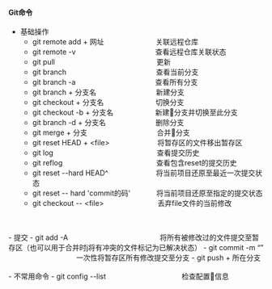 #### Git命令
- 基础操作
  - git remote add + 网址 &nbsp; &nbsp; &nbsp; &nbsp; &nbsp; &nbsp; &nbsp; &nbsp; &nbsp; &nbsp; &nbsp; &nbsp; &nbsp;关联远程仓库
  - git remote -v &nbsp; &nbsp; &nbsp; &nbsp; &nbsp; &nbsp; &nbsp;&nbsp; &nbsp; &nbsp; &nbsp; &nbsp; &nbsp; &nbsp; &nbsp; &nbsp; &nbsp; &nbsp; &nbsp; &nbsp; 查看远程仓库关联状态
  - git pull&nbsp; &nbsp; &nbsp; &nbsp; &nbsp; &nbsp; &nbsp;&nbsp; &nbsp; &nbsp; &nbsp; &nbsp; &nbsp; &nbsp; &nbsp; &nbsp; &nbsp; &nbsp; &nbsp; &nbsp; &nbsp; &nbsp; &nbsp; &nbsp; &nbsp; &nbsp; 更新
  - git branch &nbsp; &nbsp; &nbsp; &nbsp; &nbsp; &nbsp; &nbsp; &nbsp; &nbsp; &nbsp; &nbsp; &nbsp; &nbsp; &nbsp; &nbsp; &nbsp; &nbsp; &nbsp; &nbsp; &nbsp; &nbsp; &nbsp; 查看当前分支
  - git branch -a &nbsp;&nbsp;&nbsp;&nbsp;&nbsp;&nbsp;&nbsp;&nbsp;&nbsp;&nbsp;&nbsp;&nbsp;&nbsp;&nbsp;&nbsp;&nbsp;&nbsp;&nbsp;&nbsp;&nbsp;&nbsp;&nbsp;&nbsp;&nbsp;&nbsp;&nbsp;&nbsp;&nbsp;&nbsp;&nbsp;&nbsp;&nbsp;&nbsp;&nbsp; &nbsp; &nbsp; 查看所有分支
  - git branch + 分支名 &nbsp; &nbsp; &nbsp; &nbsp; &nbsp; &nbsp; &nbsp; &nbsp; &nbsp; &nbsp; &nbsp; &nbsp;&nbsp; &nbsp; &nbsp; 新建分支 
  - git checkout + 分支名 &nbsp; &nbsp; &nbsp; &nbsp; &nbsp; &nbsp; &nbsp; &nbsp; &nbsp; &nbsp;&nbsp; &nbsp; &nbsp; 切换分支
  - git checkout -b + 分支名 &nbsp; &nbsp; &nbsp; &nbsp; &nbsp; &nbsp; &nbsp; &nbsp; &nbsp; &nbsp; 新建分支并切换至此分支
  - git branch -d + 分支名 &nbsp; &nbsp; &nbsp; &nbsp; &nbsp; &nbsp; &nbsp; &nbsp; &nbsp; &nbsp; &nbsp; &nbsp; 删除分支
  - git merge + 分支 &nbsp; &nbsp; &nbsp; &nbsp; &nbsp; &nbsp; &nbsp; &nbsp; &nbsp; &nbsp; &nbsp; &nbsp; &nbsp; &nbsp; &nbsp; &nbsp; &nbsp; 合并分支
  - git reset HEAD + &lt;file&gt; &nbsp; &nbsp; &nbsp; &nbsp; &nbsp; &nbsp; &nbsp; &nbsp; &nbsp; &nbsp; &nbsp; &nbsp;将暂存区的文件移出暂存区
  - git log  &nbsp; &nbsp; &nbsp; &nbsp; &nbsp; &nbsp; &nbsp; &nbsp; &nbsp; &nbsp; &nbsp; &nbsp; &nbsp; &nbsp; &nbsp; &nbsp; &nbsp; &nbsp; &nbsp; &nbsp; &nbsp; &nbsp; &nbsp; &nbsp; &nbsp; &nbsp;查看提交历史
  - git reflog  &nbsp; &nbsp; &nbsp; &nbsp; &nbsp; &nbsp; &nbsp; &nbsp; &nbsp; &nbsp; &nbsp; &nbsp; &nbsp; &nbsp; &nbsp; &nbsp; &nbsp; &nbsp; &nbsp; &nbsp; &nbsp; &nbsp; &nbsp; 查看包含reset的提交历史
  - git reset --hard HEAD^ &nbsp; &nbsp; &nbsp; &nbsp; &nbsp; &nbsp; &nbsp; &nbsp; &nbsp; &nbsp; &nbsp; &nbsp;将当前项目还原至最近一次提交状态
  - git reset -- hard 'commit的码' &nbsp; &nbsp; &nbsp; &nbsp; &nbsp; &nbsp; 将当前项目还原至指定的提交状态
  - git checkout -- &lt;file&gt; &nbsp; &nbsp; &nbsp; &nbsp; &nbsp; &nbsp; &nbsp; &nbsp; &nbsp; &nbsp; &nbsp; &nbsp; &nbsp; 丢弃file文件的当前修改
<br>
<br>
- 提交
  - git add -A &nbsp; &nbsp; &nbsp; &nbsp; &nbsp; &nbsp; &nbsp; &nbsp; &nbsp; &nbsp; &nbsp; &nbsp; &nbsp; &nbsp; &nbsp; &nbsp; &nbsp; &nbsp; &nbsp; &nbsp; &nbsp; &nbsp; &nbsp;将所有被修改过的文件提交至暂存区（也可以用于合并时j将有冲突的文件标记为已解决状态）
  - git commit -m “” &nbsp; &nbsp; &nbsp; &nbsp; &nbsp; &nbsp; &nbsp; &nbsp; &nbsp; &nbsp; &nbsp; &nbsp; &nbsp; &nbsp; &nbsp; &nbsp; &nbsp; 一次性将暂存区所有修改提交至分支
  - git push + 所在分支
<br>
<br>
- 不常用命令
  - git config --list &nbsp; &nbsp; &nbsp; &nbsp; &nbsp; &nbsp; &nbsp; &nbsp; &nbsp; &nbsp; &nbsp; &nbsp; &nbsp; &nbsp; &nbsp; &nbsp; &nbsp; &nbsp; &nbsp;检查配置信息
